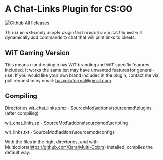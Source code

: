 # A Chat-Links Plugin for CS:GO
![Github All Releases](https://img.shields.io/github/downloads/bazooka-codes/csgo-chatlinks-plugin/total)

This is an extremely simple plugin that reads from a .txt file and will dynamically add commands to chat that will print
links to clients.

## WiT Gaming Version
This means that the plugin has WiT branding and WiT specific features included. It works the same but may have unwanted
features for general-use. If you would like your own brand included in the  plugin, contact me via pull request or 
by email: bazookaforreal@gmail.com.

## Compiling
Directories
wit_chat_links.smx - SourceMod\addons\sourcemod\plugins (after compiling)

wit_chat_links.sp - SourceMod\addons\sourcemod\scripting

wit_links.txt - SourceMod\addons\sourcemod\configs

With the files in the right directories, and with Multicolors(https://github.com/Bara/Multi-Colors) installed, compiles 
the default way.
